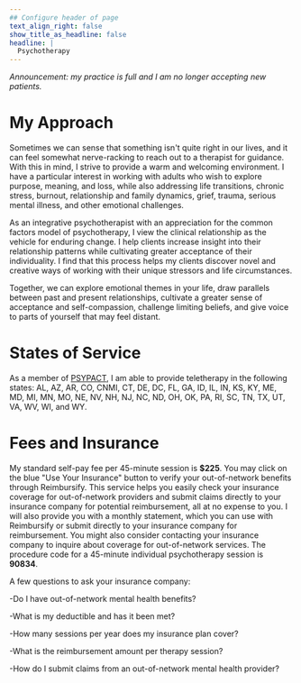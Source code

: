 ```yaml
---
## Configure header of page
text_align_right: false
show_title_as_headline: false
headline: |
  Psychotherapy
---
```


<!-- this is a subheadline -->

*Announcement: my practice is full and I am no longer accepting new patients.*

# My Approach

Sometimes we can sense that something isn't quite right in our lives, and it can feel somewhat nerve-racking to reach out to a therapist for guidance. With this in mind, I strive to provide a warm and welcoming environment. I have a particular interest in working with adults who wish to explore purpose, meaning, and loss, while also addressing life transitions, chronic stress, burnout, relationship and family dynamics, grief, trauma, serious mental illness, and other emotional challenges.

As an integrative psychotherapist with an appreciation for the common factors model of psychotherapy, I view the clinical relationship as the vehicle for enduring change. I help clients increase insight into their relationship patterns while cultivating greater acceptance of their individuality. I find that this process helps my clients discover novel and creative ways of working with their unique stressors and life circumstances.

Together, we can explore emotional themes in your life, draw parallels between past and present relationships, cultivate a greater sense of acceptance and self-compassion, challenge limiting beliefs, and give voice to parts of yourself that may feel distant.

# States of Service

As a member of  [PSYPACT](https://psypact.org/), I am able to provide teletherapy in the following states: AL, AZ, AR, CO, CNMI, CT, DE, DC, FL, GA, ID, IL, IN, KS, KY, ME, MD, MI, MN, MO, NE, NV, NH, NJ, NC, ND, OH, OK, PA, RI, SC, TN, TX, UT, VA, WV, WI, and WY.

# Fees and Insurance
My standard self-pay fee per 45-minute session is **$225**. You may click on the blue "Use Your Insurance" button to verify your out-of-network benefits through Reimbursify. This service helps you easily check your insurance coverage for out-of-network providers and submit claims directly to your insurance company for potential reimbursement, all at no expense to you. I will also provide you with a monthly statement, which you can use with Reimbursify or submit directly to your insurance company for reimbursement. You might also consider contacting your insurance company to inquire about coverage for out-of-network services. The procedure code for a 45-minute individual psychotherapy session is **90834**.

A few questions to ask your insurance company:

-Do I have out-of-network mental health benefits?

-What is my deductible and has it been met?

-How many sessions per year does my insurance plan cover?

-What is the reimbursement amount per therapy session?

-How do I submit claims from an out-of-network mental health provider?

<div class="ReimbursifyWidget"
title="Reimbursify"
id="div-ffw-1506023749912"
offset-bottom-pixels="100"
offset-right-pixels="50"
style="z-index:100"
filefast-qikcode="SALLE417A"
verifast-qikcode="1A9D3D0E1H"
button-background-color="#4A97E2"
button-change-color="#ff7200"
button-font-color="#FFFFFF"
widget-embed="true"
filefast-header-image-url="https://bit.ly/3dDOSpv"
verifast-header-image-url="https://bit.ly/3kbViSI">
</div>
<script src="https://code.jquery.com/jquery-3.6.0.js"></script>
<script src="https://code.jquery.com/ui/1.13.2/jquery-ui.js"></script>
<script type="text/javascript" src="https://reimbursify.com/ffweb/fvw.js"></script>























